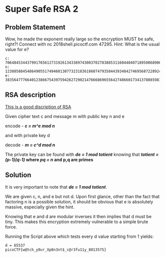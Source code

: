 # Super Safe RSA 2
## Problem Statement
Wow, he made the exponent really large so the encryption MUST be safe, right?! Connect with nc 2018shell.picoctf.com 47295. 
Hint: What is the usual value for e?
```
c: 70648453443799176561273192613433897430037027838853116044040718950068906876144287731047805056610163038147104640594001502798337467509546162576662030546605519991910425967761459464534457596325336944667219755507066489390204229698692891912490412513035576883365639588816054344956397379971485674650819037449059115199
n: 123885884548649055174946013077323183618607479358443934842746956872289241405116636012909279872061477537649004574771569976757356410676209055332222477996214557124237835552585109457785115238769772201078375029876189782516963841998081872241312264662988324642461867957671535019831757671808586018026593299701392488081
e: 38356477766401238667543975942627290214766686965564274866017341378085981923969996510947132122068441349412331230094296754480423561179653599367473736988589485715435824018444078741598866190525976122140603812792499876819141313298674734617533751466426270497917531370149959697667726557550695999960497926762849584029
```
## RSA description
[This is a good discription of RSA](https://simple.wikipedia.org/wiki/RSA_algorithm)

Given cipher text c and message m with public key n and e

encode - **_c = m^e mod n_**

and with private key d

decode - **_m = c^d mod n_**

The private key can be found with **_de = 1 mod totient_** knowing that
**_totient = (p-1)(q-1)_ where _pq = n_ and p,q are primes**

## Solution
It is very important to note that **_de = 1 mod totient_**.

We are given c, n, and e but not d. Upon first glance, other than the fact that factoring n is a possible solution, it should be obvious that e is absolutely massive, especially given the hint. 

Knowing that e and d are modular inverses it then implies that d must be tiny. This makes this encryption extremely vulnerable to a simple brute force. 

Running the Script above which tests every d value starting from 1 yields:
```
d = 65537
picoCTF{w@tch_y0ur_Xp0n3nt$_c@r3fu11y_8013575}
```
